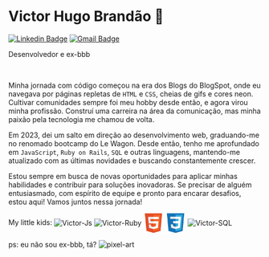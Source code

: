 ### 
# <h1>Victor Hugo Brandão 👋 </h1> 
[![Linkedin Badge](https://img.shields.io/badge/-Victor%20Hugo-986DFF?style=flat-square&logo=Linkedin&logoColor=white&link=https://www.linkedin.com/in/victorhugobrandao/)](https://www.linkedin.com/in/victorhugobrandao) [![Gmail Badge](https://img.shields.io/badge/-victor_brandao@ymail.com-986DFF?style=flat-square&logo=Gmail&logoColor=white&link=mailto:victor_brandao@ymail.com)](mailto:victor_brandao@ymail.com) <p>
Desenvolvedor e ex-bbb 
<div style="display: inline_block"><br>
<p>Minha jornada com código começou na era dos Blogs do BlogSpot, onde eu navegava por páginas repletas de <code>HTML</code> e <code>CSS</code>, cheias de gifs e cores neon. Cultivar comunidades sempre foi meu hobby desde então, e agora virou minha profissão. Construí uma carreira na área da comunicação, mas minha paixão pela tecnologia me chamou de volta.</p>

<p>Em 2023, dei um salto em direção ao desenvolvimento web, graduando-me no renomado bootcamp do Le Wagon. Desde então, tenho me aprofundado em <code>JavaScript</code>, <code>Ruby on Rails</code>, <code>SQL</code> e outras linguagens, mantendo-me atualizado com as últimas novidades e buscando constantemente crescer.</p>

<p>Estou sempre em busca de novas oportunidades para aplicar minhas habilidades e contribuir para soluções inovadoras. Se precisar de alguém entusiasmado, com espírito de equipe e pronto para encarar desafios, estou aqui! Vamos juntos nessa jornada!</p>

My little kids:
  <img align="center" alt="Victor-Js" height="40" width="40" src="https://cdn-icons-png.flaticon.com/512/919/919842.png">
  <img align="center" alt="Victor-Ruby" height="40" width="40" src="https://cdn-icons-png.flaticon.com/512/5968/5968292.png">
  <img align="center" alt="Victor-HTML" height="40" width="40" src="https://raw.githubusercontent.com/devicons/devicon/master/icons/html5/html5-original.svg">
  <img align="center" alt="Victor-CSS" height="40" width="40" src="https://raw.githubusercontent.com/devicons/devicon/master/icons/css3/css3-original.svg">
  <img align="center" alt="Victor-SQL" height="40" width="40" src="https://cdn-icons-png.flaticon.com/512/5815/5815478.png">
</body>
<p>
<p>
  
</p></p>
ps: eu não sou ex-bbb, tá?
<img src="https://www.icegif.com/wp-content/uploads/2021/09/icegif-9.gif" alt="pixel-art" width="300">
<!--
**vhsbrandao/vhsbrandao** is a ✨ _special_ ✨ repository because its `README.md` (this file) appears on your GitHub profile.

Here are some ideas to get you started:

- 🔭 I’m currently working on ...
- 🌱 I’m currently learning ...
- 👯 I’m looking to collaborate on ...
- 🤔 I’m looking for help with ...
- 💬 Ask me about ...
- 📫 How to reach me: ...
- 😄 Pronouns: ...
- ⚡ Fun fact: ...[![Linkedin Badge](https://img.shields.io/badge/-Iuri%20Silva-986DFF?style=flat-square&logo=Linkedin&logoColor=white&link=https://www.linkedin.com/in/victorhugobrandao/)](https://www.linkedin.com/in/victorhugobrandao) 
[![Gmail Badge](https://img.shields.io/badge/-iuricold99@gmail.com-986DFF?style=flat-square&logo=Gmail&logoColor=white&link=mailto:victor_brandao@ymail.com)](mailto:victor_brandao@ymail.com)
-->

